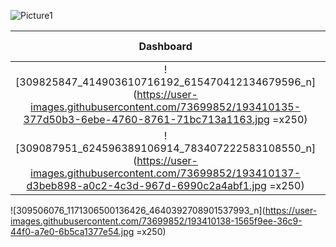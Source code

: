 ![Picture1](https://user-images.githubusercontent.com/73699852/193410165-c775f462-d784-4159-8eda-270d04a95bee.png)

Dashboard             |  Add Money         | See All Transactions  
:-------------------------:|:-------------------------:|:-------------------------:
![309825847_414903610716192_615470412134679596_n](https://user-images.githubusercontent.com/73699852/193410135-377d50b3-6ebe-4760-8761-71bc713a1163.jpg =x250)  | 
![309087951_624596389106914_783407222583108550_n](https://user-images.githubusercontent.com/73699852/193410137-d3beb898-a0c2-4c3d-967d-6990c2a4abf1.jpg =x250) |
![309506076_1171306500136426_4640392708901537993_n](https://user-images.githubusercontent.com/73699852/193410138-1565f9ee-36c9-44f0-a7e0-6b5ca1377e54.jpg =x250)

